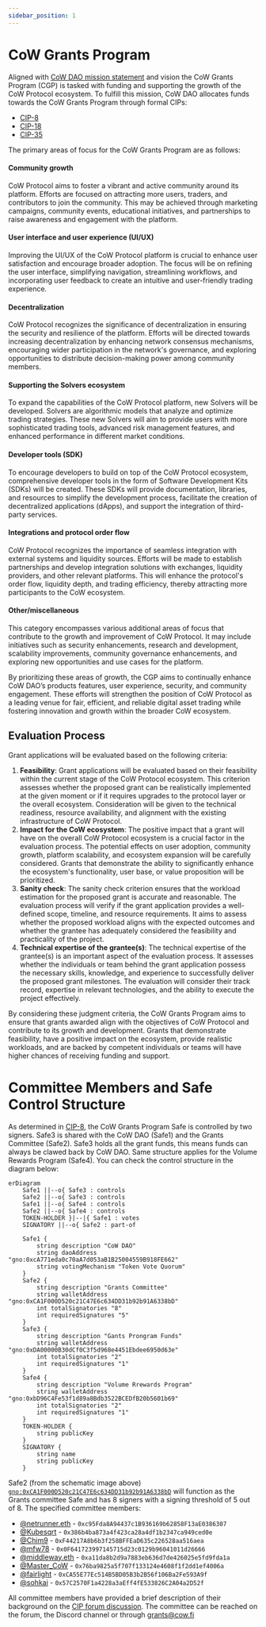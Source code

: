 ```yaml
---
sidebar_position: 1
---
```


# CoW Grants Program

Aligned with [CoW DAO mission statement](../mission) and vision the CoW Grants Program (CGP) is tasked with funding and supporting the growth of the CoW Protocol ecosystem. To fulfill this mission, CoW DAO allocates funds towards the CoW Grants Program through formal CIPs:

- [CIP-8](https://snapshot.org/#/cow.eth/proposal/0xdc641be107f139753cea051f1bacb8b74b915713a95306c3994f5e03e20d6bef)
- [CIP-18](https://snapshot.org/#/cow.eth/proposal/0x1b152ae847d003034e84b796ac153ab3549f69891cef49c5d915ee5930c0b256)
- [CIP-35](https://snapshot.org/#/cow.eth/proposal/0x1ce26799df80625cb8de5e985920b5f50e890290da03776bdd934e8bd03d9014)

The primary areas of focus for the CoW Grants Program are as follows:

#### Community growth

CoW Protocol aims to foster a vibrant and active community around its platform.
Efforts are focused on attracting more users, traders, and contributors to join the community.
This may be achieved through marketing campaigns, community events, educational initiatives, and partnerships to raise awareness and engagement with the platform.

#### User interface and user experience (UI/UX)

Improving the UI/UX of the CoW Protocol platform is crucial to enhance user satisfaction and encourage broader adoption.
The focus will be on refining the user interface, simplifying navigation, streamlining workflows, and incorporating user feedback to create an intuitive and user-friendly trading experience.

#### Decentralization

CoW Protocol recognizes the significance of decentralization in ensuring the security and resilience of the platform.
Efforts will be directed towards increasing decentralization by enhancing network consensus mechanisms, encouraging wider participation in the network's governance, and exploring opportunities to distribute decision-making power among community members.

#### Supporting the Solvers ecosystem

To expand the capabilities of the CoW Protocol platform, new Solvers will be developed.
Solvers are algorithmic models that analyze and optimize trading strategies.
These new Solvers will aim to provide users with more sophisticated trading tools, advanced risk management features, and enhanced performance in different market conditions.

#### Developer tools (SDK)

To encourage developers to build on top of the CoW Protocol ecosystem, comprehensive developer tools in the form of Software Development Kits (SDKs) will be created.
These SDKs will provide documentation, libraries, and resources to simplify the development process, facilitate the creation of decentralized applications (dApps), and support the integration of third-party services.

#### Integrations and protocol order flow

CoW Protocol recognizes the importance of seamless integration with external systems and liquidity sources.
Efforts will be made to establish partnerships and develop integration solutions with exchanges, liquidity providers, and other relevant platforms.
This will enhance the protocol's order flow, liquidity depth, and trading efficiency, thereby attracting more participants to the CoW ecosystem.

#### Other/miscellaneous

This category encompasses various additional areas of focus that contribute to the growth and improvement of CoW Protocol.
It may include initiatives such as security enhancements, research and development, scalability improvements, community governance enhancements, and exploring new opportunities and use cases for the platform.

By prioritizing these areas of growth, the CGP aims to continually enhance CoW DAO’s products features, user experience, security, and community engagement.
These efforts will strengthen the position of CoW Protocol as a leading venue for fair, efficient, and reliable digital asset trading while fostering innovation and growth within the broader CoW ecosystem.

## Evaluation Process

Grant applications will be evaluated based on the following criteria:

1. **Feasibility**: Grant applications will be evaluated based on their feasibility within the current stage of the CoW Protocol ecosystem.
   This criterion assesses whether the proposed grant can be realistically implemented at the given moment or if it requires upgrades to the protocol layer or the overall ecosystem. Consideration will be given to the technical readiness, resource availability, and alignment with the existing infrastructure of CoW Protocol.
2. **Impact for the CoW ecosystem**: The positive impact that a grant will have on the overall CoW Protocol ecosystem is a crucial factor in the evaluation process.
   The potential effects on user adoption, community growth, platform scalability, and ecosystem expansion will be carefully considered.
   Grants that demonstrate the ability to significantly enhance the ecosystem's functionality, user base, or value proposition will be prioritized.
3. **Sanity check**: The sanity check criterion ensures that the workload estimation for the proposed grant is accurate and reasonable.
   The evaluation process will verify if the grant application provides a well-defined scope, timeline, and resource requirements.
   It aims to assess whether the proposed workload aligns with the expected outcomes and whether the grantee has adequately considered the feasibility and practicality of the project.
4. **Technical expertise of the grantee(s)**:  The technical expertise of the grantee(s) is an important aspect of the evaluation process.
  It assesses whether the individuals or team behind the grant application possess the necessary skills, knowledge, and experience to successfully deliver the proposed grant milestones.
  The evaluation will consider their track record, expertise in relevant technologies, and the ability to execute the project effectively.

By considering these judgment criteria, the CoW Grants Program aims to ensure that grants awarded align with the objectives of CoW Protocol and contribute to its growth and development.
Grants that demonstrate feasibility, have a positive impact on the ecosystem, provide realistic workloads, and are backed by competent individuals or teams will have higher chances of receiving funding and support.

# Committee Members and Safe Control Structure

As determined in [CIP-8](https://snapshot.org/#/cow.eth/proposal/0xdc641be107f139753cea051f1bacb8b74b915713a95306c3994f5e03e20d6bef), the CoW Grants Program Safe is controlled by two signers. Safe3 is shared with the CoW DAO (Safe1) and the Grants Committee (Safe2). Safe3 holds all the grant funds, this means funds can always be clawed back by CoW DAO. Same structure applies for the Volume Rewards Program (Safe4). You can check the control structure in the diagram below:
```mermaid
erDiagram
    Safe1 ||--o{ Safe3 : controls
    Safe2 ||--o{ Safe3 : controls
    Safe1 ||--o{ Safe4 : controls
    Safe2 ||--o{ Safe4 : controls
    TOKEN-HOLDER }|--|{ Safe1 : votes
    SIGNATORY ||--o{ Safe2 : part-of

    Safe1 {
        string description "CoW DAO"
        string daoAddress "gno:0xcA771eda0c70aA7d053aB1B25004559B918FE662"
        string votingMechanism "Token Vote Quorum"
    }
    Safe2 {
        string description "Grants Committee"
        string walletAddress "gno:0xCA1F000D520c21C47E6c634DD31b92b91A6338bD"
        int totalSignatories "8"
        int requiredSignatures "5"
    }
    Safe3 {
        string description "Gants Prongram Funds"
        string walletAddress "gno:0xDA00000B30dCf0C3f5d968e4451Ebdee6950d63e"
        int totalSignatories "2"
        int requiredSignatures "1"
    }
    Safe4 {
        string description "Volume Rrewards Program"
        string walletAddress "gno:0xbD96C4Fe53f1d89a8Bdb3522BCEDfB20b5601b69"
        int totalSignatories "2"
        int requiredSignatures "1"
    }
    TOKEN-HOLDER {
        string publicKey
    }
    SIGNATORY {
        string name
        string publicKey
    }
```
Safe2 (from the schematic image above) [`gno:0xCA1F000D520c21C47E6c634DD31b92b91A6338bD`](https://app.safe.global/settings/setup?safe=gno:0xCA1F000D520c21C47E6c634DD31b92b91A6338bD) will function as the Grants committee Safe and has 8 signers with a signing threshold of 5 out of 8. The specified committee members:

- [@netrunner.eth](https://forum.cow.fi/u/netrunner.eth) - `0xc95Fda8A94437c1B936169b62858F13aE0386307`
- [@Kubesqrt](https://forum.cow.fi/u/kubesqrt) - `0x386b4ba873a4f423ca28a4df1b2347ca949ced0e`
- [@Chim9](https://forum.cow.fi/u/chim9) - `0xF44217A8b6b3f258BFFEaD635c226528aa516aea`
- [@mfw78](https://forum.cow.fi/u/mfw78) - `0x0F641723997145715d23c0129b96041011d26666`
- [@middleway.eth](https://forum.cow.fi/u/middleway.eth) - `0xa11da8b2d9a7883eb636d7de426025e5fd9fda1a`
- [@Master_CoW](https://forum.cow.fi/u/Master_CoW) - `0x76ba9825a5f707f133124e4608f1f2dd1ef4006a`
- [@fairlight](https://forum.cow.fi/u/fairlight) - `0xCA55E77Ec514B5BD05B3b2B56f106Ba2Fe593A9f`
- [@sohkai](https://forum.cow.fi/u/sohkai/summary) - `0x57C2570F1a4228a3aEff4fE533826C2A04a2D52f`

All committee members have provided a brief description of their background on the [CIP forum discussion](https://forum.cow.fi/t/cip-draft-cowswap-grants-program-cgp/314).
The committee can be reached on the forum, the Discord channel or through [grants@cow.fi](mailto:grants@cow.fi)
